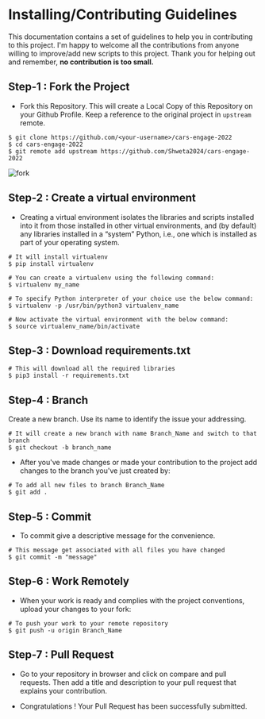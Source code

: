 # Installing/Contributing Guidelines

This documentation contains a set of guidelines to help you in contributing to this project. 
I'm happy to welcome all the contributions from anyone willing to improve/add new scripts to this project.
Thank you for helping out and remember,
**no contribution is too small.**


## Step-1 : Fork the Project
- Fork this Repository. This will create a Local Copy of this Repository on your Github Profile. Keep a reference to the original project in `upstream` remote.

```
$ git clone https://github.com/<your-username>/cars-engage-2022
$ cd cars-engage-2022
$ git remote add upstream https://github.com/Shweta2024/cars-engage-2022
```

![fork](https://user-images.githubusercontent.com/75883328/170811931-d41b2456-3668-4758-aa5b-4e2839dcc976.png)


## Step-2 :  Create a virtual environment
- Creating a virtual environment isolates the libraries and scripts installed into it from those installed in other virtual environments, and (by default) any libraries installed in a “system” Python, i.e., one which is installed as part of your operating system. 

```
# It will install virtualenv
$ pip install virtualenv

# You can create a virtualenv using the following command:
$ virtualenv my_name

# To specify Python interpreter of your choice use the below command:
$ virtualenv -p /usr/bin/python3 virtualenv_name

# Now activate the virtual environment with the below command:
$ source virtualenv_name/bin/activate

```

## Step-3 : Download requirements.txt
```
# This will download all the required libraries 
$ pip3 install -r requirements.txt 
```
## Step-4 : Branch
Create a new branch. Use its name to identify the issue your addressing.
```
# It will create a new branch with name Branch_Name and switch to that branch 
$ git checkout -b branch_name
```

- After you've made changes or made your contribution to the project add changes to the branch you've just created by:
```
# To add all new files to branch Branch_Name
$ git add .
```

## Step-5 : Commit


- To commit give a descriptive message for the convenience.
```
# This message get associated with all files you have changed
$ git commit -m "message"
```

## Step-6 : Work Remotely
- When your work is ready and complies with the project conventions, upload your changes to your fork:

```
# To push your work to your remote repository
$ git push -u origin Branch_Name
```

## Step-7 : Pull Request
- Go to your repository in browser and click on compare and pull requests. Then add a title and description to your pull request that explains your contribution.

- Congratulations ! Your Pull Request has been successfully submitted.
